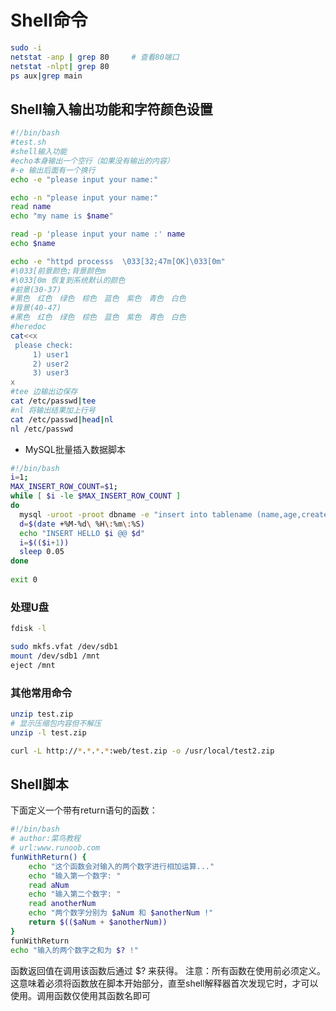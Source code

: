 # Shell命令
<!-- @author DHJT -->
```sh
sudo -i
netstat -anp | grep 80     # 查看80端口
netstat -nlpt| grep 80
ps aux|grep main
```

## Shell输入输出功能和字符颜色设置
``` sh
#!/bin/bash
#test.sh
#shell输入功能
#echo本身输出一个空行（如果没有输出的内容）
#-e 输出后面有一个换行
echo -e "please input your name:"

echo -n "please input your name:"
read name
echo "my name is $name"

read -p 'please input your name :' name
echo $name 

echo -e "httpd processs  \033[32;47m[OK]\033[0m"
#\033[前景颜色;背景颜色m
#\033[0m 恢复到系统默认的颜色
#前景(30-37)
#黑色　红色　绿色　棕色　蓝色　紫色　青色　白色
#背景(40-47)
#黑色　红色　绿色　棕色　蓝色　紫色　青色　白色
#heredoc
cat<<x
 please check:
     1) user1
     2) user2
     3) user3 
x
#tee 边输出边保存
cat /etc/passwd|tee
#nl 将输出结果加上行号
cat /etc/passwd|head|nl
nl /etc/passwd
```
- MySQL批量插入数据脚本
``` sh
#!/bin/bash
i=1;
MAX_INSERT_ROW_COUNT=$1;
while [ $i -le $MAX_INSERT_ROW_COUNT ]
do
  mysql -uroot -proot dbname -e "insert into tablename (name,age,createTime) values ('HELLO$i',$i % 99,NOW());"
  d=$(date +%M-%d\ %H\:%m\:%S)
  echo "INSERT HELLO $i @@ $d" 
  i=$(($i+1))
  sleep 0.05
done
 
exit 0
```

### 处理U盘
```sh
fdisk -l

sudo mkfs.vfat /dev/sdb1
mount /dev/sdb1 /mnt
eject /mnt
```

### 其他常用命令
```sh
unzip test.zip
# 显示压缩包内容但不解压
unzip -l test.zip

curl -L http://*.*.*.*:web/test.zip -o /usr/local/test2.zip

```

## Shell脚本
下面定义一个带有return语句的函数：
```sh
#!/bin/bash
# author:菜鸟教程
# url:www.runoob.com
funWithReturn() {
    echo "这个函数会对输入的两个数字进行相加运算..."
    echo "输入第一个数字: "
    read aNum
    echo "输入第二个数字: "
    read anotherNum
    echo "两个数字分别为 $aNum 和 $anotherNum !"
    return $(($aNum + $anotherNum))
}
funWithReturn
echo "输入的两个数字之和为 $? !"
```
函数返回值在调用该函数后通过 $? 来获得。
注意：所有函数在使用前必须定义。这意味着必须将函数放在脚本开始部分，直至shell解释器首次发现它时，才可以使用。调用函数仅使用其函数名即可